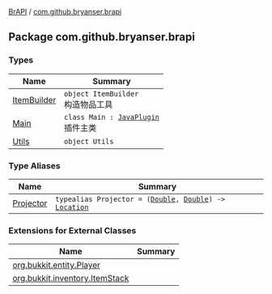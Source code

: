 [BrAPI](../index.md) / [com.github.bryanser.brapi](./index.md)

## Package com.github.bryanser.brapi

### Types

| Name | Summary |
|---|---|
| [ItemBuilder](-item-builder/index.md) | `object ItemBuilder`<br>构造物品工具 |
| [Main](-main/index.md) | `class Main : `[`JavaPlugin`](https://hub.spigotmc.org/javadocs/spigot/org/bukkit/plugin/java/JavaPlugin.html)<br>插件主类 |
| [Utils](-utils/index.md) | `object Utils` |

### Type Aliases

| Name | Summary |
|---|---|
| [Projector](-projector.md) | `typealias Projector = (`[`Double`](https://kotlinlang.org/api/latest/jvm/stdlib/kotlin/-double/index.html)`, `[`Double`](https://kotlinlang.org/api/latest/jvm/stdlib/kotlin/-double/index.html)`) -> `[`Location`](https://hub.spigotmc.org/javadocs/spigot/org/bukkit/Location.html) |

### Extensions for External Classes

| Name | Summary |
|---|---|
| [org.bukkit.entity.Player](org.bukkit.entity.-player/index.md) |  |
| [org.bukkit.inventory.ItemStack](org.bukkit.inventory.-item-stack/index.md) |  |
